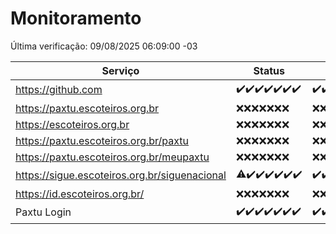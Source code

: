 # Monitoramento

Última verificação: 09/08/2025 06:09:00 -03

|Serviço|Status|Últimas 24h|
|---|---|---|
|https://github.com|<span title="2025-08-02: OK=23">✔️</span><span title="2025-08-03: OK=22">✔️</span><span title="2025-08-04: OK=22">✔️</span><span title="2025-08-05: OK=22">✔️</span><span title="2025-08-06: OK=22">✔️</span><span title="2025-08-07: OK=22">✔️</span><span title="2025-08-08: OK=7">✔️</span>|<span title="08/08/2025 06:16:00 -03 : 200">✔️</span><span title="08/08/2025 07:11:00 -03 : 200">✔️</span><span title="08/08/2025 08:09:00 -03 : 200">✔️</span><span title="08/08/2025 09:20:00 -03 : 200">✔️</span><span title="08/08/2025 10:31:00 -03 : 200">✔️</span><span title="08/08/2025 11:13:00 -03 : 200">✔️</span><span title="08/08/2025 12:11:00 -03 : 200">✔️</span><span title="08/08/2025 13:11:00 -03 : 200">✔️</span><span title="08/08/2025 14:08:00 -03 : 200">✔️</span><span title="08/08/2025 15:12:00 -03 : 200">✔️</span><span title="08/08/2025 16:08:00 -03 : 200">✔️</span><span title="08/08/2025 17:11:00 -03 : 200">✔️</span><span title="08/08/2025 18:08:00 -03 : 200">✔️</span><span title="08/08/2025 19:09:00 -03 : 200">✔️</span><span title="08/08/2025 20:09:00 -03 : 200">✔️</span><span title="08/08/2025 21:49:00 -03 : 200">✔️</span><span title="08/08/2025 23:42:00 -03 : 200">✔️</span><span title="09/08/2025 00:44:00 -03 : 200">✔️</span><span title="09/08/2025 01:19:00 -03 : 200">✔️</span><span title="09/08/2025 02:10:00 -03 : 200">✔️</span><span title="09/08/2025 03:13:00 -03 : 200">✔️</span><span title="09/08/2025 04:09:00 -03 : 200">✔️</span><span title="09/08/2025 05:12:00 -03 : 200">✔️</span><span title="09/08/2025 06:09:00 -03 : 200">✔️</span>|
|https://paxtu.escoteiros.org.br|<span title="2025-08-02: Falhas=23">❌</span><span title="2025-08-03: Falhas=22">❌</span><span title="2025-08-04: Falhas=22">❌</span><span title="2025-08-05: Falhas=22">❌</span><span title="2025-08-06: Falhas=22">❌</span><span title="2025-08-07: Falhas=22">❌</span><span title="2025-08-08: Falhas=7">❌</span>|<span title="08/08/2025 06:16:00 -03 : 403">❌</span><span title="08/08/2025 07:11:00 -03 : 403">❌</span><span title="08/08/2025 08:09:00 -03 : 403">❌</span><span title="08/08/2025 09:20:00 -03 : 403">❌</span><span title="08/08/2025 10:31:00 -03 : 403">❌</span><span title="08/08/2025 11:13:00 -03 : 403">❌</span><span title="08/08/2025 12:11:00 -03 : 403">❌</span><span title="08/08/2025 13:11:00 -03 : 403">❌</span><span title="08/08/2025 14:08:00 -03 : 403">❌</span><span title="08/08/2025 15:12:00 -03 : 403">❌</span><span title="08/08/2025 16:08:00 -03 : 403">❌</span><span title="08/08/2025 17:11:00 -03 : 403">❌</span><span title="08/08/2025 18:08:00 -03 : 403">❌</span><span title="08/08/2025 19:09:00 -03 : 403">❌</span><span title="08/08/2025 20:09:00 -03 : 403">❌</span><span title="08/08/2025 21:49:00 -03 : 403">❌</span><span title="08/08/2025 23:42:00 -03 : 403">❌</span><span title="09/08/2025 00:44:00 -03 : 403">❌</span><span title="09/08/2025 01:19:00 -03 : 403">❌</span><span title="09/08/2025 02:10:00 -03 : 403">❌</span><span title="09/08/2025 03:13:00 -03 : 403">❌</span><span title="09/08/2025 04:09:00 -03 : 403">❌</span><span title="09/08/2025 05:12:00 -03 : 403">❌</span><span title="09/08/2025 06:09:00 -03 : 403">❌</span>|
|https://escoteiros.org.br|<span title="2025-08-02: Falhas=23">❌</span><span title="2025-08-03: Falhas=22">❌</span><span title="2025-08-04: Falhas=22">❌</span><span title="2025-08-05: Falhas=22">❌</span><span title="2025-08-06: Falhas=22">❌</span><span title="2025-08-07: Falhas=22">❌</span><span title="2025-08-08: Falhas=7">❌</span>|<span title="08/08/2025 06:16:00 -03 : 403">❌</span><span title="08/08/2025 07:11:00 -03 : 403">❌</span><span title="08/08/2025 08:09:00 -03 : 403">❌</span><span title="08/08/2025 09:20:00 -03 : 403">❌</span><span title="08/08/2025 10:31:00 -03 : 403">❌</span><span title="08/08/2025 11:13:00 -03 : 403">❌</span><span title="08/08/2025 12:11:00 -03 : 403">❌</span><span title="08/08/2025 13:11:00 -03 : 403">❌</span><span title="08/08/2025 14:08:00 -03 : 403">❌</span><span title="08/08/2025 15:12:00 -03 : 403">❌</span><span title="08/08/2025 16:08:00 -03 : 403">❌</span><span title="08/08/2025 17:11:00 -03 : 403">❌</span><span title="08/08/2025 18:08:00 -03 : 403">❌</span><span title="08/08/2025 19:09:00 -03 : 403">❌</span><span title="08/08/2025 20:09:00 -03 : 403">❌</span><span title="08/08/2025 21:49:00 -03 : 403">❌</span><span title="08/08/2025 23:42:00 -03 : 403">❌</span><span title="09/08/2025 00:44:00 -03 : 403">❌</span><span title="09/08/2025 01:19:00 -03 : 403">❌</span><span title="09/08/2025 02:10:00 -03 : 403">❌</span><span title="09/08/2025 03:13:00 -03 : 403">❌</span><span title="09/08/2025 04:09:00 -03 : 403">❌</span><span title="09/08/2025 05:12:00 -03 : 403">❌</span><span title="09/08/2025 06:09:00 -03 : 403">❌</span>|
|https://paxtu.escoteiros.org.br/paxtu|<span title="2025-08-02: Falhas=23">❌</span><span title="2025-08-03: Falhas=22">❌</span><span title="2025-08-04: Falhas=22">❌</span><span title="2025-08-05: Falhas=22">❌</span><span title="2025-08-06: Falhas=22">❌</span><span title="2025-08-07: Falhas=22">❌</span><span title="2025-08-08: Falhas=7">❌</span>|<span title="08/08/2025 06:16:00 -03 : 403">❌</span><span title="08/08/2025 07:11:00 -03 : 403">❌</span><span title="08/08/2025 08:09:00 -03 : 403">❌</span><span title="08/08/2025 09:20:00 -03 : 403">❌</span><span title="08/08/2025 10:31:00 -03 : 403">❌</span><span title="08/08/2025 11:13:00 -03 : 403">❌</span><span title="08/08/2025 12:11:00 -03 : 403">❌</span><span title="08/08/2025 13:11:00 -03 : 403">❌</span><span title="08/08/2025 14:08:00 -03 : 403">❌</span><span title="08/08/2025 15:12:00 -03 : 403">❌</span><span title="08/08/2025 16:08:00 -03 : 403">❌</span><span title="08/08/2025 17:11:00 -03 : 403">❌</span><span title="08/08/2025 18:08:00 -03 : 403">❌</span><span title="08/08/2025 19:09:00 -03 : 403">❌</span><span title="08/08/2025 20:09:00 -03 : 403">❌</span><span title="08/08/2025 21:49:00 -03 : 403">❌</span><span title="08/08/2025 23:42:00 -03 : 403">❌</span><span title="09/08/2025 00:44:00 -03 : 403">❌</span><span title="09/08/2025 01:19:00 -03 : 403">❌</span><span title="09/08/2025 02:10:00 -03 : 403">❌</span><span title="09/08/2025 03:13:00 -03 : 403">❌</span><span title="09/08/2025 04:09:00 -03 : 403">❌</span><span title="09/08/2025 05:12:00 -03 : 403">❌</span><span title="09/08/2025 06:09:00 -03 : 403">❌</span>|
|https://paxtu.escoteiros.org.br/meupaxtu|<span title="2025-08-02: Falhas=23">❌</span><span title="2025-08-03: Falhas=22">❌</span><span title="2025-08-04: Falhas=22">❌</span><span title="2025-08-05: Falhas=22">❌</span><span title="2025-08-06: Falhas=22">❌</span><span title="2025-08-07: Falhas=22">❌</span><span title="2025-08-08: Falhas=7">❌</span>|<span title="08/08/2025 06:16:00 -03 : 403">❌</span><span title="08/08/2025 07:11:00 -03 : 403">❌</span><span title="08/08/2025 08:09:00 -03 : 403">❌</span><span title="08/08/2025 09:20:00 -03 : 403">❌</span><span title="08/08/2025 10:31:00 -03 : 403">❌</span><span title="08/08/2025 11:13:00 -03 : 403">❌</span><span title="08/08/2025 12:11:00 -03 : 403">❌</span><span title="08/08/2025 13:11:00 -03 : 403">❌</span><span title="08/08/2025 14:08:00 -03 : 403">❌</span><span title="08/08/2025 15:12:00 -03 : 403">❌</span><span title="08/08/2025 16:08:00 -03 : 403">❌</span><span title="08/08/2025 17:11:00 -03 : 403">❌</span><span title="08/08/2025 18:08:00 -03 : 403">❌</span><span title="08/08/2025 19:09:00 -03 : 403">❌</span><span title="08/08/2025 20:09:00 -03 : 403">❌</span><span title="08/08/2025 21:49:00 -03 : 403">❌</span><span title="08/08/2025 23:42:00 -03 : 403">❌</span><span title="09/08/2025 00:44:00 -03 : 403">❌</span><span title="09/08/2025 01:19:00 -03 : 403">❌</span><span title="09/08/2025 02:10:00 -03 : 403">❌</span><span title="09/08/2025 03:13:00 -03 : 403">❌</span><span title="09/08/2025 04:09:00 -03 : 403">❌</span><span title="09/08/2025 05:12:00 -03 : 403">❌</span><span title="09/08/2025 06:09:00 -03 : 403">❌</span>|
|https://sigue.escoteiros.org.br/siguenacional|<span title="2025-08-02: OK=22, Falhas=1">⚠️</span><span title="2025-08-03: OK=22">✔️</span><span title="2025-08-04: OK=22">✔️</span><span title="2025-08-05: OK=22">✔️</span><span title="2025-08-06: OK=22">✔️</span><span title="2025-08-07: OK=22">✔️</span><span title="2025-08-08: OK=7">✔️</span>|<span title="08/08/2025 06:16:00 -03 : 200">✔️</span><span title="08/08/2025 07:11:00 -03 : 200">✔️</span><span title="08/08/2025 08:09:00 -03 : 200">✔️</span><span title="08/08/2025 09:20:00 -03 : 200">✔️</span><span title="08/08/2025 10:31:00 -03 : 200">✔️</span><span title="08/08/2025 11:13:00 -03 : 200">✔️</span><span title="08/08/2025 12:11:00 -03 : 200">✔️</span><span title="08/08/2025 13:11:00 -03 : 200">✔️</span><span title="08/08/2025 14:08:00 -03 : 200">✔️</span><span title="08/08/2025 15:12:00 -03 : 200">✔️</span><span title="08/08/2025 16:08:00 -03 : 200">✔️</span><span title="08/08/2025 17:11:00 -03 : 200">✔️</span><span title="08/08/2025 18:08:00 -03 : 200">✔️</span><span title="08/08/2025 19:09:00 -03 : 200">✔️</span><span title="08/08/2025 20:09:00 -03 : 200">✔️</span><span title="08/08/2025 21:49:00 -03 : 200">✔️</span><span title="08/08/2025 23:42:00 -03 : 200">✔️</span><span title="09/08/2025 00:44:00 -03 : 200">✔️</span><span title="09/08/2025 01:19:00 -03 : 200">✔️</span><span title="09/08/2025 02:10:00 -03 : 200">✔️</span><span title="09/08/2025 03:13:00 -03 : 200">✔️</span><span title="09/08/2025 04:09:00 -03 : 200">✔️</span><span title="09/08/2025 05:12:00 -03 : 200">✔️</span><span title="09/08/2025 06:09:00 -03 : 200">✔️</span>|
|https://id.escoteiros.org.br/|<span title="2025-08-02: Falhas=23">❌</span><span title="2025-08-03: Falhas=22">❌</span><span title="2025-08-04: Falhas=22">❌</span><span title="2025-08-05: Falhas=22">❌</span><span title="2025-08-06: Falhas=22">❌</span><span title="2025-08-07: Falhas=22">❌</span><span title="2025-08-08: Falhas=7">❌</span>|<span title="08/08/2025 06:16:00 -03 : 403">❌</span><span title="08/08/2025 07:11:00 -03 : 403">❌</span><span title="08/08/2025 08:09:00 -03 : 403">❌</span><span title="08/08/2025 09:20:00 -03 : 403">❌</span><span title="08/08/2025 10:31:00 -03 : 403">❌</span><span title="08/08/2025 11:13:00 -03 : 403">❌</span><span title="08/08/2025 12:11:00 -03 : 403">❌</span><span title="08/08/2025 13:11:00 -03 : 403">❌</span><span title="08/08/2025 14:08:00 -03 : 403">❌</span><span title="08/08/2025 15:12:00 -03 : 403">❌</span><span title="08/08/2025 16:08:00 -03 : 403">❌</span><span title="08/08/2025 17:11:00 -03 : 403">❌</span><span title="08/08/2025 18:08:00 -03 : 403">❌</span><span title="08/08/2025 19:09:00 -03 : 403">❌</span><span title="08/08/2025 20:09:00 -03 : 403">❌</span><span title="08/08/2025 21:49:00 -03 : 403">❌</span><span title="08/08/2025 23:42:00 -03 : 403">❌</span><span title="09/08/2025 00:44:00 -03 : 403">❌</span><span title="09/08/2025 01:19:00 -03 : 403">❌</span><span title="09/08/2025 02:10:00 -03 : 403">❌</span><span title="09/08/2025 03:13:00 -03 : 403">❌</span><span title="09/08/2025 04:09:00 -03 : 403">❌</span><span title="09/08/2025 05:12:00 -03 : 403">❌</span><span title="09/08/2025 06:09:00 -03 : 403">❌</span>|
|Paxtu Login|<span title="2025-08-02: OK=23">✔️</span><span title="2025-08-03: OK=22">✔️</span><span title="2025-08-04: OK=22">✔️</span><span title="2025-08-05: OK=22">✔️</span><span title="2025-08-06: OK=22">✔️</span><span title="2025-08-07: OK=22">✔️</span><span title="2025-08-08: OK=7">✔️</span>|<span title="08/08/2025 06:16:00 -03 : 200">✔️</span><span title="08/08/2025 07:11:00 -03 : 200">✔️</span><span title="08/08/2025 08:09:00 -03 : 200">✔️</span><span title="08/08/2025 09:20:00 -03 : 200">✔️</span><span title="08/08/2025 10:31:00 -03 : 200">✔️</span><span title="08/08/2025 11:13:00 -03 : 200">✔️</span><span title="08/08/2025 12:11:00 -03 : 200">✔️</span><span title="08/08/2025 13:11:00 -03 : 200">✔️</span><span title="08/08/2025 14:08:00 -03 : 200">✔️</span><span title="08/08/2025 15:12:00 -03 : 200">✔️</span><span title="08/08/2025 16:08:00 -03 : 200">✔️</span><span title="08/08/2025 17:11:00 -03 : 200">✔️</span><span title="08/08/2025 18:08:00 -03 : 200">✔️</span><span title="08/08/2025 19:09:00 -03 : 200">✔️</span><span title="08/08/2025 20:09:00 -03 : 200">✔️</span><span title="08/08/2025 21:49:00 -03 : 200">✔️</span><span title="08/08/2025 23:42:00 -03 : 200">✔️</span><span title="09/08/2025 00:44:00 -03 : 200">✔️</span><span title="09/08/2025 01:19:00 -03 : 200">✔️</span><span title="09/08/2025 02:10:00 -03 : 200">✔️</span><span title="09/08/2025 03:13:00 -03 : 200">✔️</span><span title="09/08/2025 04:09:00 -03 : 200">✔️</span><span title="09/08/2025 05:12:00 -03 : 200">✔️</span><span title="09/08/2025 06:09:00 -03 : 200">✔️</span>|
